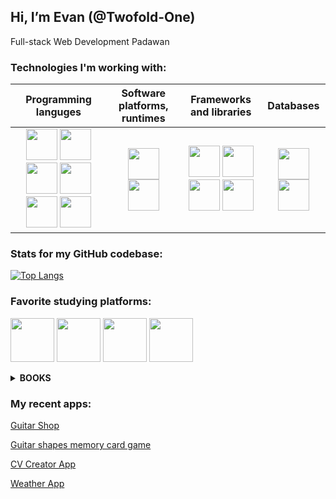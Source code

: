 ## Hi, I’m Evan (**@Twofold-One**) ##

<p>Full-stack Web Development Padawan</p>

### Technologies I'm working with: ###

| Programming languges | Software platforms, runtimes | Frameworks and libraries | Databases |
|     :---:    |     :---:      |     :---:     |     :---:     |
| <img src="https://cdn.jsdelivr.net/gh/devicons/devicon/icons/html5/html5-original.svg" width="50" height="50"> <img src="https://cdn.jsdelivr.net/gh/devicons/devicon/icons/css3/css3-original.svg"  width="50" height="50"> <img src="https://cdn.jsdelivr.net/gh/devicons/devicon/icons/sass/sass-original.svg"  width="50" height="50"> <img src="https://cdn.jsdelivr.net/gh/devicons/devicon/icons/javascript/javascript-original.svg"  width="50" height="50"> <img src="https://cdn.jsdelivr.net/gh/devicons/devicon/icons/typescript/typescript-original.svg"  width="50" height="50"> <img src="https://cdn.jsdelivr.net/gh/devicons/devicon/icons/go/go-original.svg"  width="50" height="50"> | <img src="https://cdn.jsdelivr.net/gh/devicons/devicon/icons/nodejs/nodejs-original-wordmark.svg"  width="50" height="50"> <img src="https://cdn.jsdelivr.net/gh/devicons/devicon/icons/denojs/denojs-original.svg"  width="50" height="50"> | <img src="https://cdn.jsdelivr.net/gh/devicons/devicon/icons/react/react-original.svg"  width="50" height="50"> <img src="https://cdn.jsdelivr.net/gh/devicons/devicon/icons/materialui/materialui-original.svg"  width="50" height="50"> <img src="https://grammy.dev/Y.png" width="50" height="50"> <img src="https://cdn.jsdelivr.net/gh/devicons/devicon/icons/express/express-original-wordmark.svg"  width="50" height="50"> | <img src="https://cdn.jsdelivr.net/gh/devicons/devicon/icons/mongodb/mongodb-original-wordmark.svg" width="50" height="50"> <img src="https://cdn.jsdelivr.net/gh/devicons/devicon/icons/postgresql/postgresql-original-wordmark.svg" width="50" height="50"> |



### Stats for my GitHub codebase: ###
[![Top Langs](https://github-readme-stats.vercel.app/api/top-langs/?username=Twofold-One&layout=compact)](https://github.com/Twofold-One?tab=repositories)

### Favorite studying platforms: ###

<p>
<a href="https://www.theodinproject.com/"><img src="https://www.theodinproject.com/assets/odin-logo-bd86cf893a3de1f1daceabc1377f58669776616a91ab70c601fd5c16a4686468.svg" width="70" height="70"></a>
<a href="https://fullstackopen.com/en/"><img src="https://camo.githubusercontent.com/83a58e67ad25f3427f5312dbaa814af78c6a9aae6341e84288933387c45c7a6b/68747470733a2f2f636f75727365732e68656c73696e6b692e66692f73697465732f64656661756c742f66696c65732f7374796c65732f6c617267655f776974685f6d616e75616c63726f702f7075626c69632f636f757273652d6865616465722d696d616765732f66756c6c737461636b2e706e673f69746f6b3d324639653061594c" width="70" height="70"></a>
<a href="https://exercism.org/profiles/Twofold-One"><img src="https://d24y9kuxp2d7l2.cloudfront.net/packs/media/images/icons/exercism-with-logo-black-12acde3b7d18cbeee57746528c4e85e4.svg" width="70" height="70"></a>
<a href="https://www.codewars.com/users/Twofold-One"><img src="https://www.codewars.com/packs/assets/logo.61192cf7.svg" width="70" height="70"></a>
 
 
</p>

<details><summary><b>BOOKS</b></summary>
<p>
 
<a href="https://www.manning.com/books/grokking-algorithms">Aditya Bhargava "Grokking Algorithms"<a/>
 
<a href="https://eloquentjavascript.net/index.html">Marijn Haverbeke "Eloquent JavaScript, 3rd edition"</a>
 
</p>
</details>

### My recent apps: ###

 <a href="https://twofold-one.github.io/shopping-cart/">Guitar Shop<a/>

 <a href="https://twofold-one.github.io/memory-card/">Guitar shapes memory card game<a/>
 
 <a href="https://twofold-one.github.io/cv-application/">CV Creator App<a/>
  
 <a href="https://twofold-one.github.io/Weather-App/">Weather App<a/>
 
 
 
<!---
Twofold-One/Twofold-One is a ✨ special ✨ repository because its `README.md` (this file) appears on your GitHub profile.
You can click the Preview link to take a look at your changes.
<h4>Programming languges:</h4>
<p>
<img src="https://cdn.jsdelivr.net/gh/devicons/devicon/icons/html5/html5-original.svg" width="50" height="50">
<img src="https://cdn.jsdelivr.net/gh/devicons/devicon/icons/css3/css3-original.svg"  width="50" height="50">
<img src="https://cdn.jsdelivr.net/gh/devicons/devicon/icons/sass/sass-original.svg"  width="50" height="50">
<img src="https://cdn.jsdelivr.net/gh/devicons/devicon/icons/javascript/javascript-original.svg"  width="50" height="50">
<img src="https://cdn.jsdelivr.net/gh/devicons/devicon/icons/typescript/typescript-original.svg"  width="50" height="50">
 </p>

<h4>Software platforms, runtimes:</h4>
<p>
<img src="https://cdn.jsdelivr.net/gh/devicons/devicon/icons/nodejs/nodejs-original-wordmark.svg"  width="50" height="50">
<img src="https://cdn.jsdelivr.net/gh/devicons/devicon/icons/denojs/denojs-original.svg"  width="50" height="50">
</p>

<h4>Frameworks and libraries:</h4>
<p>
<img src="https://cdn.jsdelivr.net/gh/devicons/devicon/icons/react/react-original.svg"  width="50" height="50">
<img src="https://cdn.jsdelivr.net/gh/devicons/devicon/icons/materialui/materialui-original.svg"  width="50" height="50">
<img src="https://grammy.dev/Y.png" width="50" height="50"> 
</p>

<h4>Databases:</h4>
<p>
<img src="https://cdn.jsdelivr.net/gh/devicons/devicon/icons/mongodb/mongodb-original-wordmark.svg" width="50" height="50">
</p>

### Books: ###

<a href="https://www.manning.com/books/grokking-algorithms">Aditya Bhargava "Grokking Algorithms"<a/>
 
<a href="https://eloquentjavascript.net/index.html">Marijn Haverbeke "Eloquent JavaScript, 3rd edition"</a>

--->
